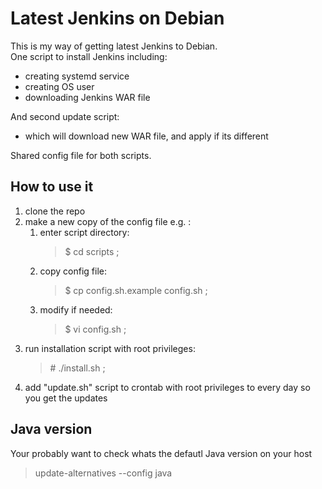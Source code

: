 # Latest Jenkins on Debian
This is my way of getting latest Jenkins to Debian.  
One script to install Jenkins including:  
- creating systemd service
- creating OS user
- downloading Jenkins WAR file

And second update script:
- which will download new WAR file, and apply if its different
  
Shared config file for both scripts.

## How to use it
1. clone the repo
2. make a new copy of the config file e.g. :
   1. enter script directory:
      > $ cd scripts ;
   2. copy config file:
      > $ cp config.sh.example config.sh ;
   3. modify if needed:
      > $ vi config.sh ;
3. run installation script with root privileges:
   > \# ./install.sh ;
4. add "update.sh" script to crontab with root privileges to every day so you get the updates


## Java version
Your probably want to check whats the defautl Java version on your host
> update-alternatives --config java
